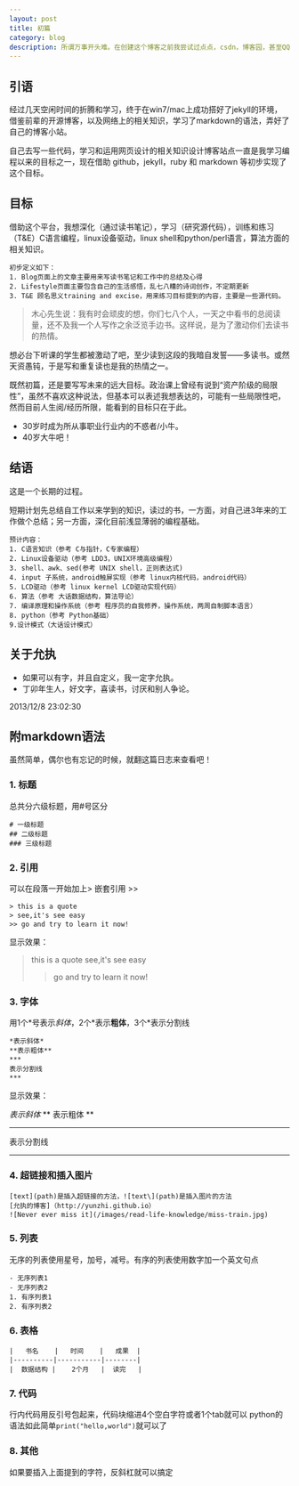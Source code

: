 ```yaml
---
layout: post
title: 初篇
category: blog
description: 所谓万事开头难。在创建这个博客之前我尝试过点点，csdn，博客园，甚至QQ空间，豆瓣去写一些笔记，生活见解、感悟，最后大部分都没有开始就停滞不前了。这一次，新的开始，个人很满意、兴趣很大的开始，决心坚持下去。总有一天，我会有一个更精彩的网站！
---
```


## 引语
经过几天空闲时间的折腾和学习，终于在win7/mac上成功搭好了jekyll的环境，借鉴前辈的开源博客，以及网络上的相关知识，学习了markdown的语法，弄好了自己的博客小站。

自己去写一些代码，学习和运用网页设计的相关知识设计博客站点一直是我学习编程以来的目标之一，现在借助 github，jekyll，ruby 和 markdown 等初步实现了这个目标。

## 目标
 借助这个平台，我想深化（通过读书笔记），学习（研究源代码），训练和练习（T&E）C语言编程，linux设备驱动，linux shell和python/perl语言，算法方面的相关知识。

	初步定义如下：
	1. Blog页面上的文章主要用来写读书笔记和工作中的总结及心得
	2. Lifestyle页面主要包含自己的生活感悟，乱七八糟的诗词创作，不定期更新
	3. T&E 顾名思义training and excise，用来练习目标提到的内容，主要是一些源代码。

> 木心先生说：我有时会顽皮的想，你们七八个人，一天之中看书的总阅读量，还不及我一个人写作之余泛览手边书。这样说，是为了激动你们去读书的热情。

想必台下听课的学生都被激动了吧，至少读到这段的我暗自发誓——多读书。或然天资愚钝，于是写和重复读也是我的热情之一。

既然初篇，还是要写写未来的远大目标。政治课上曾经有说到“资产阶级的局限性”，虽然不喜欢这种说法，但基本可以表述我想表达的，可能有一些局限性吧，然而目前人生阅/经历所限，能看到的目标只在于此。

- 30岁时成为所从事职业行业内的不惑者/小牛。
- 40岁大牛吧！

## 结语
这是一个长期的过程。

短期计划先总结自工作以来学到的知识，读过的书，一方面，对自己进3年来的工作做个总结；另一方面，深化目前浅显薄弱的编程基础。

	预计内容：
	1. C语言知识（参考 C与指针，C专家编程）
	2. Linux设备驱动（参考 LDD3，UNIX环境高级编程）
	3. shell、awk、sed(参考 UNIX shell，正则表达式)
	4. input 子系统，android触屏实现（参考 linux内核代码，android代码）
	5. LCD驱动（参考 linux kernel LCD驱动实现代码）
	6. 算法（参考 大话数据结构，算法导论）
	7. 编译原理和操作系统（参考 程序员的自我修养，操作系统，两周自制脚本语言）
	8. python（参考 Python基础）
	9.设计模式（大话设计模式）

## 关于允执

- 如果可以有字，并且自定义，我一定字允执。
- 丁卯年生人，好文字，喜读书，讨厌和别人争论。

2013/12/8 23:02:30 

## 附markdown语法

虽然简单，偶尔也有忘记的时候，就翻这篇日志来查看吧！

### 1. 标题
总共分六级标题，用#号区分

	# 一级标题
	## 二级标题
	### 三级标题

### 2. 引用

可以在段落一开始加上>  嵌套引用 >>

	> this is a quote
	> see,it's see easy
	>> go and try to learn it now!

显示效果：

> this is a quote
> see,it's see easy
>>go and try to learn it now!

### 3. 字体

用1个\*号表示*斜体*，2个\*表示**粗体**，3个\*表示分割线

	*表示斜体*
	**表示粗体**
	*** 
	表示分割线 
	***

显示效果：

*表示斜体*
** 表示粗体 **
*** 
表示分割线 
***

### 4. 超链接和插入图片

	[text](path)是插入超链接的方法，![text\](path)是插入图片的方法    
	[允执的博客]（http://yunzhi.github.io）
	![Never ever miss it](/images/read-life-knowledge/miss-train.jpg)

### 5. 列表

无序的列表使用星号，加号，减号。有序的列表使用数字加一个英文句点

	- 无序列表1
	- 无序列表2
	1. 有序列表1
	2. 有序列表2
    
### 6. 表格
	|   书名    |   时间    |   成果  |
	|----------|-----------|--------|
	|  数据结构 |    2个月   |  读完   |

### 7. 代码

行内代码用反引号包起来，代码块缩进4个空白字符或者1个tab就可以
python的语法如此简单`print("hello,world")`就可以了
    
### 8. 其他

如果要插入上面提到的字符，反斜杠就可以搞定